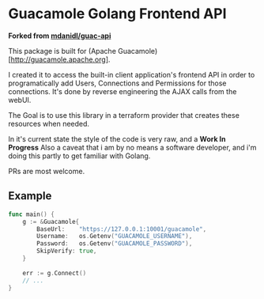 # Guacamole Golang Frontend API
**Forked from [mdanidl/guac-api](https://github.com/mdanidl/guac-api)**

This package is built for (Apache Guacamole)[http://guacamole.apache.org].

I created it to access the built-in client application's frontend API in order to programatically add Users, Connections and Permissions for those connections.
It's done by reverse engineering the AJAX calls from the webUI.

The Goal is to use this library in a terraform provider that creates these resources when needed.

In it's current state the style of the code is very raw, and a **Work In Progress**
Also a caveat that i am by no means a software developer, and i'm doing this partly to get familiar with Golang.

PRs are most welcome.

## Example
```go
func main() {
    g := &Guacamole{
        BaseUrl:    "https://127.0.0.1:10001/guacamole",
        Username:   os.Getenv("GUACAMOLE_USERNAME"),
        Password:   os.Getenv("GUACAMOLE_PASSWORD"),
        SkipVerify: true,
    }
    
    err := g.Connect()
    // ...
}
```
